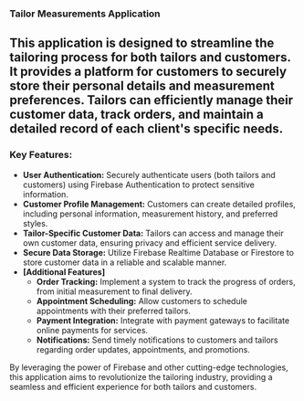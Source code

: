 ### Tailor Measurements Application

## This application is designed to streamline the tailoring process for both tailors and customers. It provides a platform for customers to securely store their personal details and measurement preferences. Tailors can efficiently manage their customer data, track orders, and maintain a detailed record of each client's specific needs.

### Key Features:

* **User Authentication:** Securely authenticate users (both tailors and customers) using Firebase Authentication to protect sensitive information.
* **Customer Profile Management:** Customers can create detailed profiles, including personal information, measurement history, and preferred styles.
* **Tailor-Specific Customer Data:** Tailors can access and manage their own customer data, ensuring privacy and efficient service delivery.
* **Secure Data Storage:** Utilize Firebase Realtime Database or Firestore to store customer data in a reliable and scalable manner. 
* **[Additional Features]**
    * **Order Tracking:** Implement a system to track the progress of orders, from initial measurement to final delivery.
    * **Appointment Scheduling:** Allow customers to schedule appointments with their preferred tailors.
    * **Payment Integration:** Integrate with payment gateways to facilitate online payments for services.
    * **Notifications:** Send timely notifications to customers and tailors regarding order updates, appointments, and promotions.

By leveraging the power of Firebase and other cutting-edge technologies, this application aims to revolutionize the tailoring industry, providing a seamless and efficient experience for both tailors and customers.
